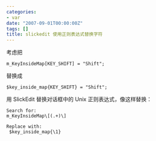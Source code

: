 ```yaml
---
categories:
- var
date: "2007-09-01T00:00:00Z"
tags: []
title: slickedit 使用正则表达式替换字符
---
```


考虑把
```
m_KeyInsideMap[KEY_SHIFT] = "Shift";
```
替换成
```
$key_inside_map{KEY_SHIFT} = "Shift";
```

用 SlickEdit 替换对话框中的 Unix 正则表达式，像这样替换：
```
Search for:
m_KeyInsideMap\[(.+)\]

Replace with: 
 $key_inside_map{\1}

```
